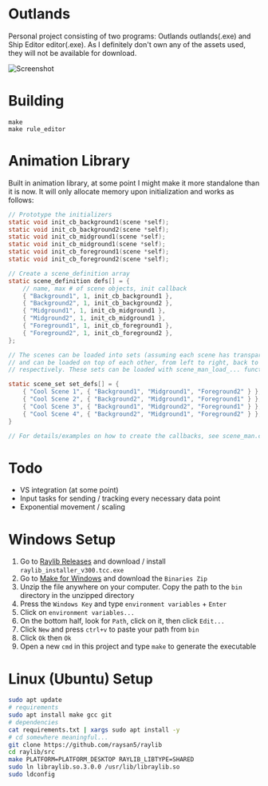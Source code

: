 # Outlands
Personal project consisting of two programs: Outlands outlands(.exe) and Ship Editor editor(.exe). As I definitely don't own any of the assets used, they will not be available for download.

![Screenshot](https://cdn.discordapp.com/attachments/174372275133480960/748985374596005948/unknown.png)

# Building
```
make
make rule_editor
```

# Animation Library
Built in animation library, at some point I might make it more standalone than it is now. It will only allocate memory upon initialization and works as follows:
```C
// Prototype the initializers
static void init_cb_background1(scene *self);
static void init_cb_background2(scene *self);
static void init_cb_midground1(scene *self);
static void init_cb_midground1(scene *self);
static void init_cb_foreground1(scene *self);
static void init_cb_foreground2(scene *self);

// Create a scene_definition array
static scene_definition defs[] = {
    // name, max # of scene objects, init callback
    { "Background1", 1, init_cb_background1 },
    { "Background2", 1, init_cb_background2 },
    { "Midground1", 1, init_cb_midground1 },
    { "Midground2", 1, init_cb_midground1 },
    { "Foreground1", 1, init_cb_foreground1 },
    { "Foreground2", 1, init_cb_foreground2 },
};

// The scenes can be loaded into sets (assuming each scene has transparency)
// and can be loaded on top of each other, from left to right, back to front
// respectively. These sets can be loaded with scene_man_load_... functions.

static scene_set set_defs[] = {
    { "Cool Scene 1", { "Background1", "Midground1", "Foreground2" } },
    { "Cool Scene 2", { "Background2", "Midground1", "Foreground1" } },
    { "Cool Scene 3", { "Background1", "Midground2", "Foreground1" } },
    { "Cool Scene 4", { "Background2", "Midground1", "Foreground2" } },
}

// For details/examples on how to create the callbacks, see scene_man.c
```

# Todo
* VS integration (at some point)
* Input tasks for sending / tracking every necessary data point 
* Exponential movement / scaling

# Windows Setup
1. Go to [Raylib Releases](https://github.com/raysan5/raylib/releases) and download / install `raylib_installer_v300.tcc.exe`
2. Go to [Make for Windows](http://gnuwin32.sourceforge.net/packages/make.htm) and download the `Binaries Zip`
3. Unzip the file anywhere on your computer. Copy the path to the `bin` directory in the unzipped directory
4. Press the `Windows Key` and type `environment variables` + `Enter`
5. Click on `environment variables...`
6. On the bottom half, look for `Path`, click on it, then click `Edit...`
7. Click `New` and press `ctrl+v` to paste your path from `bin`
8. Click `Ok` then `Ok`
9. Open a new `cmd` in this project and type `make` to generate the executable

# Linux (Ubuntu) Setup
```bash
sudo apt update
# requirements
sudo apt install make gcc git
# dependencies
cat requirements.txt | xargs sudo apt install -y
# cd somewhere meaningful...
git clone https://github.com/raysan5/raylib
cd raylib/src
make PLATFORM=PLATFORM_DESKTOP RAYLIB_LIBTYPE=SHARED
sudo ln libraylib.so.3.0.0 /usr/lib/libraylib.so
sudo ldconfig
```
